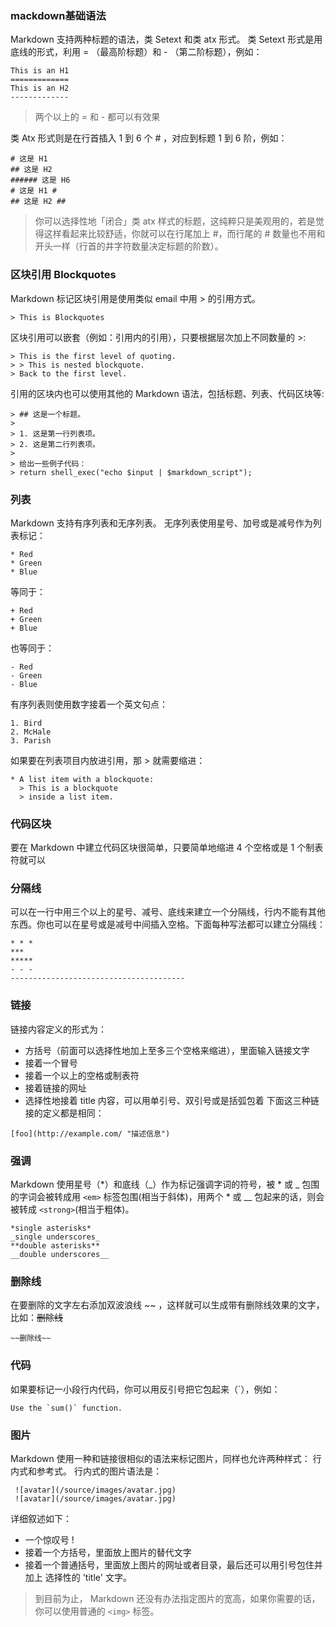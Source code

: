### mackdown基础语法
Markdown 支持两种标题的语法，类 Setext 和类 atx 形式。
类 Setext 形式是用底线的形式，利用 = （最高阶标题）和 - （第二阶标题），例如：
```
This is an H1
=============
This is an H2
-------------
```
> 两个以上的 = 和 - 都可以有效果

类 Atx 形式则是在行首插入 1 到 6 个 # ，对应到标题 1 到 6 阶，例如：
```
# 这是 H1
## 这是 H2
###### 这是 H6
# 这是 H1 #
## 这是 H2 ##
```
> 你可以选择性地「闭合」类 atx 样式的标题，这纯粹只是美观用的，若是觉得这样看起来比较舒适，你就可以在行尾加上 #，而行尾的 # 数量也不用和开头一样（行首的井字符数量决定标题的阶数）。

### 区块引用 Blockquotes
Markdown 标记区块引用是使用类似 email 中用 > 的引用方式。
```
> This is Blockquotes
```
区块引用可以嵌套（例如：引用内的引用），只要根据层次加上不同数量的 >:
```
> This is the first level of quoting.
> > This is nested blockquote.
> Back to the first level.
```
引用的区块内也可以使用其他的 Markdown 语法，包括标题、列表、代码区块等:
```
> ## 这是一个标题。
> 
> 1. 这是第一行列表项。
> 2. 这是第二行列表项。
> 
> 给出一些例子代码：
> return shell_exec("echo $input | $markdown_script");
```
### 列表
Markdown 支持有序列表和无序列表。
无序列表使用星号、加号或是减号作为列表标记：
```
* Red
* Green
* Blue
```
等同于：
```
+ Red
+ Green
+ Blue
```
也等同于：
```
- Red
- Green
- Blue
```
有序列表则使用数字接着一个英文句点：
```
1. Bird
2. McHale
3. Parish
```
如果要在列表项目内放进引用，那 > 就需要缩进：
```
* A list item with a blockquote:
  > This is a blockquote
  > inside a list item.
```
### 代码区块
要在 Markdown 中建立代码区块很简单，只要简单地缩进 4 个空格或是 1 个制表符就可以

### 分隔线
可以在一行中用三个以上的星号、减号、底线来建立一个分隔线，行内不能有其他东西。你也可以在星号或是减号中间插入空格。下面每种写法都可以建立分隔线：
```
* * *
***
*****
- - -
---------------------------------------
```
### 链接
链接内容定义的形式为：
- 方括号（前面可以选择性地加上至多三个空格来缩进），里面输入链接文字
- 接着一个冒号
- 接着一个以上的空格或制表符
- 接着链接的网址
- 选择性地接着 title 内容，可以用单引号、双引号或是括弧包着
下面这三种链接的定义都是相同：
```
[foo](http://example.com/ "描述信息") 
```
### 强调
Markdown 使用星号（*）和底线（_）作为标记强调字词的符号，被 * 或 _ 包围的字词会被转成用 `<em>` 标签包围(相当于斜体)，用两个 * 或 __ 包起来的话，则会被转成 `<strong>`(相当于粗体)。
```
*single asterisks*
_single underscores_
**double asterisks**
__double underscores__
```
### 删除线
在要删除的文字左右添加双波浪线 ~~ ，这样就可以生成带有删除线效果的文字，比如：~~删除线~~
```
~~删除线~~
```
### 代码
如果要标记一小段行内代码，你可以用反引号把它包起来（`），例如：
```
Use the `sum()` function.
```
### 图片
Markdown 使用一种和链接很相似的语法来标记图片，同样也允许两种样式： 行内式和参考式。
行内式的图片语法是：
```
 ![avatar](/source/images/avatar.jpg)
 ![avatar](/source/images/avatar.jpg)
```
详细叙述如下：
- 一个惊叹号 !
- 接着一个方括号，里面放上图片的替代文字
- 接着一个普通括号，里面放上图片的网址或者目录，最后还可以用引号包住并加上 选择性的 'title' 文字。
> 到目前为止， Markdown 还没有办法指定图片的宽高，如果你需要的话，你可以使用普通的 `<img>` 标签。